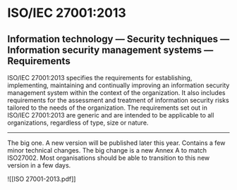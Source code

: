 # ISO/IEC 27001:2013

## Information technology — Security techniques — Information security management systems — Requirements

ISO/IEC 27001:2013 specifies the requirements for establishing, implementing, maintaining and continually improving an information security management system within the context of the organization. It also includes requirements for the assessment and treatment of information security risks tailored to the needs of the organization. The requirements set out in ISO/IEC 27001:2013 are generic and are intended to be applicable to all organizations, regardless of type, size or nature.

---

The big one. A new version will be published later this year. Contains a few minor technical changes. The big change is a new Annex A to match ISO27002. Most organisations should be able to transition to this new version in a few days.

![[ISO 27001-2013.pdf]]
